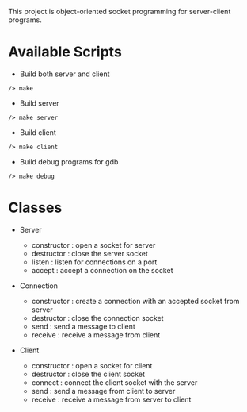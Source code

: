 This project is object-oriented socket programming for server-client programs.

# Available Scripts

* Build both server and client
```
/> make
```

* Build server
```
/> make server
```

* Build client
```
/> make client
```

* Build debug programs for gdb
```
/> make debug
```


# Classes

* Server
    - constructor : open a socket for server
    - destructor : close the server socket
    - listen : listen for connections on a port
    - accept : accept a connection on the socket

* Connection
    - constructor : create a connection with an accepted socket from server
    - destructor : close the connection socket
    - send : send a message to client
    - receive : receive a message from client

* Client
    - constructor : open a socket for client
    - destructor : close the client socket
    - connect : connect the client socket with the server
    - send : send a message from client to server
    - receive : receive a message from server to client
    